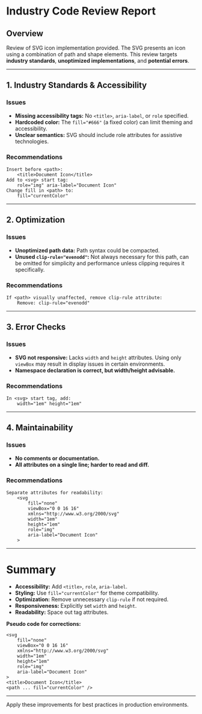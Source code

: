# Industry Code Review Report

## Overview
Review of SVG icon implementation provided. The SVG presents an icon using a combination of path and shape elements. This review targets **industry standards**, **unoptimized implementations**, and **potential errors**.

---

## 1. Industry Standards & Accessibility

### **Issues**
- **Missing accessibility tags:** No `<title>`, `aria-label`, or `role` specified.
- **Hardcoded color:** The `fill="#666"` (a fixed color) can limit theming and accessibility.
- **Unclear semantics:** SVG should include role attributes for assistive technologies.

### **Recommendations**
```pseudo
Insert before <path>:
    <title>Document Icon</title>
Add to <svg> start tag:
    role="img" aria-label="Document Icon"
Change fill in <path> to:
    fill="currentColor"
```
---

## 2. Optimization

### **Issues**
- **Unoptimized path data:** Path syntax could be compacted.
- **Unused `clip-rule="evenodd"`:** Not always necessary for this path, can be omitted for simplicity and performance unless clipping requires it specifically.

### **Recommendations**
```pseudo
If <path> visually unaffected, remove clip-rule attribute:
    Remove: clip-rule="evenodd"
```
---

## 3. Error Checks

### **Issues**
- **SVG not responsive:** Lacks `width` and `height` attributes. Using only `viewBox` may result in display issues in certain environments.
- **Namespace declaration is correct, but width/height advisable.**

### **Recommendations**
```pseudo
In <svg> start tag, add:
    width="1em" height="1em"
```
---

## 4. Maintainability

### **Issues**
- **No comments or documentation.**
- **All attributes on a single line; harder to read and diff.**

### **Recommendations**
```pseudo
Separate attributes for readability:
    <svg
        fill="none"
        viewBox="0 0 16 16"
        xmlns="http://www.w3.org/2000/svg"
        width="1em"
        height="1em"
        role="img"
        aria-label="Document Icon"
    >
```

---

# Summary

- **Accessibility:** Add `<title>`, `role`, `aria-label`.
- **Styling:** Use `fill="currentColor"` for theme compatibility.
- **Optimization:** Remove unnecessary `clip-rule` if not required.
- **Responsiveness:** Explicitly set `width` and `height`.
- **Readability:** Space out tag attributes.

**Pseudo code for corrections:**
```pseudo
<svg
    fill="none"
    viewBox="0 0 16 16"
    xmlns="http://www.w3.org/2000/svg"
    width="1em"
    height="1em"
    role="img"
    aria-label="Document Icon"
>
<title>Document Icon</title>
<path ... fill="currentColor" />
```
---

Apply these improvements for best practices in production environments.